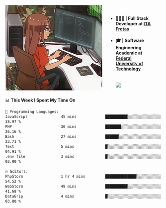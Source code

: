 
<body >
  <div style="display: flex; width: auto; margin-right: 30px ">
    <img align="right" width="312" height="274" style="padding-right:20px; " src="assets/umiko.gif" alt="Computer man" />
    <ul style="flex: 1;">
      <li><h4>🧑🏽‍💻 | Full Stack Developer at <a href="https://itafrotas.com//">ITA Frotas</a></h4></li>
      <li><h4>🎓 | Software Engineering Academic at <a href="http://www.utfpr.edu.br/">Federal University of Technology</a></h4></li>
      <br/>
      <a href="https://skillicons.dev">
        <img src="https://skillicons.dev/icons?i=ts,react,nodejs,go,swift,js,adonis,postgres,c,heroku,gradle,firebase,flutter,docker,aws,java,redis,kubernetes&theme=light&&perline=6 " />
      </a>
    </ul>  
    <br/>
  </div>
</body>


<!--START_SECTION:waka-->
📊 **This Week I Spent My Time On** 

```text
💬 Programming Languages: 
JavaScript               45 mins             ██████████░░░░░░░░░░░░░░░   38.97 % 
PHP                      30 mins             ███████░░░░░░░░░░░░░░░░░░   26.16 % 
Bash                     27 mins             ██████░░░░░░░░░░░░░░░░░░░   23.71 % 
Text                     5 mins              █░░░░░░░░░░░░░░░░░░░░░░░░   04.91 % 
.env file                3 mins              █░░░░░░░░░░░░░░░░░░░░░░░░   02.90 % 

🔥 Editors: 
PhpStorm                 1 hr 4 mins         ██████████████░░░░░░░░░░░   54.52 % 
WebStorm                 49 mins             ██████████░░░░░░░░░░░░░░░   41.68 % 
DataGrip                 4 mins              █░░░░░░░░░░░░░░░░░░░░░░░░   03.80 % 
```


<!--END_SECTION:waka-->

<!--
**danielr0d/danielr0d** is a ✨ _special_ ✨ repository because its `README.md` (this file) appears on your GitHub profile.

Here are some ideas to get you started:

- 🔭 I’m currently working on ...
- 🌱 I’m currently learning ...
- 👯 I’m looking to collaborate on ...
- 🤔 I’m looking for help with ...
- 💬 Ask me about ...
- 📫 How to reach me: ...
- 😄 Pronouns: ...
- ⚡ Fun fact: ...
-->
